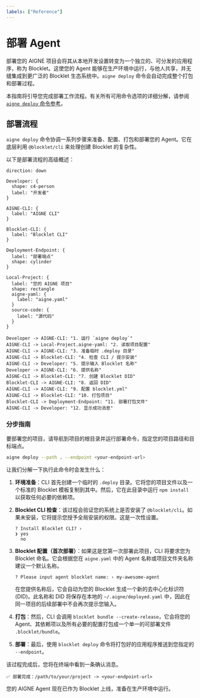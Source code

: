 ```yaml
---
labels: ["Reference"]
---
```


# 部署 Agent

部署您的 AIGNE 项目会将其从本地开发设置转变为一个独立的、可分发的应用程序，称为 Blocklet。这使您的 Agent 能够在生产环境中运行，与他人共享，并无缝集成到更广泛的 Blocklet 生态系统中。`aigne deploy` 命令会自动完成整个打包和部署过程。

本指南将引导您完成部署工作流程。有关所有可用命令选项的详细分解，请参阅 [`aigne deploy` 命令参考](./command-reference-deploy.md)。

## 部署流程

`aigne deploy` 命令协调一系列步骤来准备、配置、打包和部署您的 Agent。它在底层利用 `@blocklet/cli` 来处理创建 Blocklet 的复杂性。

以下是部署流程的高级概述：

```d2
direction: down

Developer: {
  shape: c4-person
  label: "开发者"
}

AIGNE-CLI: {
  label: "AIGNE CLI"
}

Blocklet-CLI: {
  label: "Blocklet CLI"
}

Deployment-Endpoint: {
  label: "部署端点"
  shape: cylinder
}

Local-Project: {
  label: "您的 AIGNE 项目"
  shape: rectangle
  aigne-yaml: {
    label: "aigne.yaml"
  }
  source-code: {
    label: "源代码"
  }
}

Developer -> AIGNE-CLI: "1. 运行 `aigne deploy`"
AIGNE-CLI -> Local-Project.aigne-yaml: "2. 读取项目配置"
AIGNE-CLI -> AIGNE-CLI: "3. 准备临时 .deploy 目录"
AIGNE-CLI -> Blocklet-CLI: "4. 检查 CLI / 提示安装"
AIGNE-CLI -> Developer: "5. 提示输入 Blocklet 名称"
Developer -> AIGNE-CLI: "6. 提供名称"
AIGNE-CLI -> Blocklet-CLI: "7. 创建 Blocklet DID"
Blocklet-CLI -> AIGNE-CLI: "8. 返回 DID"
AIGNE-CLI -> AIGNE-CLI: "9. 配置 blocklet.yml"
AIGNE-CLI -> Blocklet-CLI: "10. 打包项目"
Blocklet-CLI -> Deployment-Endpoint: "11. 部署打包文件"
AIGNE-CLI -> Developer: "12. 显示成功消息"

```

### 分步指南

要部署您的项目，请导航到项目的根目录并运行部署命令，指定您的项目路径和目标端点。

```bash Command icon=lucide:terminal
aigne deploy --path . --endpoint <your-endpoint-url>
```

让我们分解一下执行此命令时会发生什么：

1.  **环境准备**：CLI 首先创建一个临时的 `.deploy` 目录。它将您的项目文件以及一个标准的 Blocklet 模板复制到其中。然后，它在此目录中运行 `npm install` 以获取任何必要的依赖项。

2.  **Blocklet CLI 检查**：该过程会验证您的系统上是否安装了 `@blocklet/cli`。如果未安装，它将提示您授予全局安装的权限。这是一次性设置。

    ```
    ? Install Blocklet CLI? ›
    ❯ yes
      no
    ```

3.  **Blocklet 配置（首次部署）**：如果这是您第一次部署此项目，CLI 将要求您为 Blocklet 命名。它会根据您在 `aigne.yaml` 中的 Agent 名称或项目文件夹名称建议一个默认名称。

    ```
    ? Please input agent blocklet name: › my-awesome-agent
    ```

    在您提供名称后，它会自动为您的 Blocklet 生成一个新的去中心化标识符 (DID)。此名称和 DID 将保存在本地的 `~/.aigne/deployed.yaml` 中，因此在同一项目的后续部署中不会再次提示您输入。

4.  **打包**：然后，CLI 会调用 `blocklet bundle --create-release`，它会将您的 Agent、其依赖项以及所有必要的配置打包成一个单一的可部署文件 `.blocklet/bundle`。

5.  **部署**：最后，使用 `blocklet deploy` 命令将打包好的应用程序推送到您指定的 `--endpoint`。

该过程完成后，您将在终端中看到一条确认消息。

```
✅ 部署完成：/path/to/your/project -> <your-endpoint-url>
```

您的 AIGNE Agent 现在已作为 Blocklet 上线，准备在生产环境中运行。
